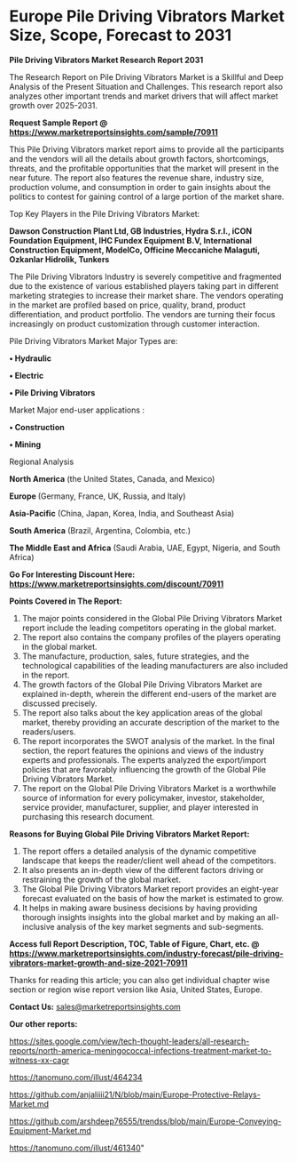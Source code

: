 # Europe Pile Driving Vibrators Market Size, Scope, Forecast to 2031

<strong>Pile Driving Vibrators Market Research Report 2031</strong>

The Research Report on Pile Driving Vibrators Market is a Skillful and Deep Analysis of the Present Situation and Challenges. This research report also analyzes other important trends and market drivers that will affect market growth over 2025-2031.

<strong>Request Sample Report @ <a href=https://www.marketreportsinsights.com/sample/70911>https://www.marketreportsinsights.com/sample/70911</a></strong>

This Pile Driving Vibrators market report aims to provide all the participants and the vendors will all the details about growth factors, shortcomings, threats, and the profitable opportunities that the market will present in the near future. The report also features the revenue share, industry size, production volume, and consumption in order to gain insights about the politics to contest for gaining control of a large portion of the market share.

Top Key Players in the Pile Driving Vibrators Market:

<strong>Dawson Construction Plant Ltd, GB Industries, Hydra S.r.l., iCON Foundation Equipment, IHC Fundex Equipment B.V, International Construction Equipment, ModelCo, Officine Meccaniche Malaguti, Ozkanlar Hidrolik, Tunkers</strong>

The Pile Driving Vibrators Industry is severely competitive and fragmented due to the existence of various established players taking part in different marketing strategies to increase their market share. The vendors operating in the market are profiled based on price, quality, brand, product differentiation, and product portfolio. The vendors are turning their focus increasingly on product customization through customer interaction.

Pile Driving Vibrators Market Major Types are:

<strong>• Hydraulic

• Electric

• Pile Driving Vibrators</strong>

Market Major end-user applications :

<strong>• Construction

• Mining</strong>

Regional Analysis

</u><strong><b>North America</b></strong> (the United States, Canada, and Mexico)

<strong><b>Europe </b></strong>(Germany, France, UK, Russia, and Italy)

<strong><b>Asia-Pacific</b></strong> (China, Japan, Korea, India, and Southeast Asia)

<strong><b>South America</b></strong> (Brazil, Argentina, Colombia, etc.)

<strong><b>The Middle East and Africa</b></strong> (Saudi Arabia, UAE, Egypt, Nigeria, and South Africa)

<strong>Go For Interesting Discount Here: <a href=https://www.marketreportsinsights.com/discount/70911>https://www.marketreportsinsights.com/discount/70911</a></strong>

<strong>Points Covered in The Report:</strong>
<ol>
  <li>The major points considered in the Global Pile Driving Vibrators Market report include the leading competitors operating in the global market.</li>
  <li>The report also contains the company profiles of the players operating in the global market.</li>
  <li>The manufacture, production, sales, future strategies, and the technological capabilities of the leading manufacturers are also included in the report.</li>
  <li>The growth factors of the Global Pile Driving Vibrators Market are explained in-depth, wherein the different end-users of the market are discussed precisely.</li>
  <li>The report also talks about the key application areas of the global market, thereby providing an accurate description of the market to the readers/users.</li>
  <li>The report incorporates the SWOT analysis of the market. In the final section, the report features the opinions and views of the industry experts and professionals. The experts analyzed the export/import policies that are favorably influencing the growth of the Global Pile Driving Vibrators Market.</li>
  <li>The report on the Global Pile Driving Vibrators Market is a worthwhile source of information for every policymaker, investor, stakeholder, service provider, manufacturer, supplier, and player interested in purchasing this research document.</li>
</ol>
<strong>Reasons for Buying Global Pile Driving Vibrators Market Report:</strong>

<ol>
  <li>The report offers a detailed analysis of the dynamic competitive landscape that keeps the reader/client well ahead of the competitors.</li>
  <li>It also presents an in-depth view of the different factors driving or restraining the growth of the global market.</li>
  <li>The Global Pile Driving Vibrators Market report provides an eight-year forecast evaluated on the basis of how the market is estimated to grow.</li>
  <li>It helps in making aware business decisions by having providing thorough insights insights into the global market and by making an all-inclusive analysis of the key market segments and sub-segments.</li>
</ol>
<strong>Access full Report Description, TOC, Table of Figure, Chart, etc. @ <a href=https://www.marketreportsinsights.com/industry-forecast/pile-driving-vibrators-market-growth-and-size-2021-70911>https://www.marketreportsinsights.com/industry-forecast/pile-driving-vibrators-market-growth-and-size-2021-70911</a></strong>


Thanks for reading this article; you can also get individual chapter wise section or region wise report version like Asia, United States, Europe.

<strong>Contact Us:</strong>
sales@marketreportsinsights.com

<strong>Our other reports:</strong>

<a href=https://sites.google.com/view/tech-thought-leaders/all-research-reports/north-america-meningococcal-infections-treatment-market-to-witness-xx-cagr>https://sites.google.com/view/tech-thought-leaders/all-research-reports/north-america-meningococcal-infections-treatment-market-to-witness-xx-cagr</a>

<a href=https://tanomuno.com/illust/464234>https://tanomuno.com/illust/464234</a>

<a href=https://github.com/anjaliiii21/N/blob/main/Europe-Protective-Relays-Market.md>https://github.com/anjaliiii21/N/blob/main/Europe-Protective-Relays-Market.md</a>

<a href=https://github.com/arshdeep76555/trendss/blob/main/Europe-Conveying-Equipment-Market.md>https://github.com/arshdeep76555/trendss/blob/main/Europe-Conveying-Equipment-Market.md</a>

<a href=https://tanomuno.com/illust/461340>https://tanomuno.com/illust/461340</a>"
